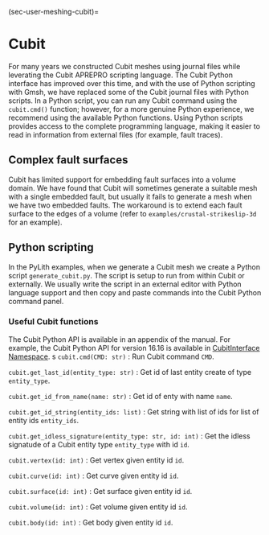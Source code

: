 (sec-user-meshing-cubit)=
# Cubit

For many years we constructed Cubit meshes using journal files while leverating the Cubit APREPRO scripting language.
The Cubit Python interface has improved over this time, and with the use of Python scripting with Gmsh, we have replaced some of the Cubit journal files with Python scripts.
In a Python script, you can run any Cubit command using the `cubit.cmd()` function; however, for a more genuine Python experience, we recommend using the available Python functions.
Using Python scripts provides access to the complete programming language, making it easier to read in information from external files (for example, fault traces).

## Complex fault surfaces

Cubit has limited support for embedding fault surfaces into a volume domain.
We have found that Cubit will sometimes generate a suitable mesh with a single embedded fault, but usually it fails to generate a mesh when we have two embedded faults.
The workaround is to extend each fault surface to the edges of a volume (refer to `examples/crustal-strikeslip-3d` for an example). 

## Python scripting

In the PyLith examples, when we generate a Cubit mesh we create a Python script `generate_cubit.py`.
The script is setup to run from within Cubit or externally.
We usually write the script in an external editor with Python language support and then copy and paste commands into the Cubit Python command panel.

### Useful Cubit functions

The Cubit Python API is available in an appendix of the manual.
For example, the Cubit Python API for version 16.16 is available in [CubitInterface Namespace](https://cubit.sandia.gov/files/cubit/16.16/help_manual/WebHelp/cubithelp.htm).
s
`cubit.cmd(CMD: str)`
: Run Cubit command `CMD`.

`cubit.get_last_id(entity_type: str)`
: Get id of last entity create of type `entity_type`.

`cubit.get_id_from_name(name: str)`
: Get id of enty with name `name`.

`cubit.get_id_string(entity_ids: list)`
: Get string with list of ids for list of entity ids `entity_ids`.

`cubit.get_idless_signature(entity_type: str, id: int)`
: Get the idless signatude of a Cubit entity type `entity_type` with id `id`.

`cubit.vertex(id: int)`
: Get vertex given entity id `id`.

`cubit.curve(id: int)`
: Get curve given entity id `id`.

`cubit.surface(id: int)`
: Get surface given entity id `id`.

`cubit.volume(id: int)`
: Get volume given entity id `id`.

`cubit.body(id: int)`
: Get body given entity id `id`.
